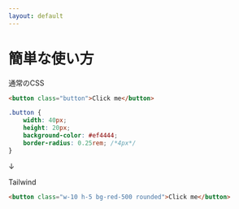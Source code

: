 ```yaml
---
layout: default
---
```


# 簡単な使い方

通常のCSS

```html
<button class="button">Click me</button>
```

```css
.button {
    width: 40px;
    height: 20px;
    background-color: #ef4444;
    border-radius: 0.25rem; /*4px*/
}
```

<p class="text-lg font-bold text-center my-10!">↓</p>

Tailwind

```html
<button class="w-10 h-5 bg-red-500 rounded">Click me</button>
```
